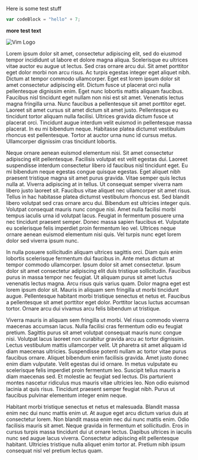 Here is some test stuff

```js
var codeBlock = "hello" + 7;
```

__more test text__

![Vim Logo](https://external-content.duckduckgo.com/iu/?u=https%3A%2F%2Fcdn.freebiesupply.com%2Flogos%2Flarge%2F2x%2Fvim-logo-png-transparent.png&f=1&nofb=1 "Vim Logo")

Lorem ipsum dolor sit amet, consectetur adipiscing elit, sed do eiusmod tempor incididunt ut labore et dolore magna aliqua. Scelerisque eu ultrices vitae auctor eu augue ut lectus. Sed cras ornare arcu dui. Sit amet porttitor eget dolor morbi non arcu risus. Ac turpis egestas integer eget aliquet nibh. Dictum at tempor commodo ullamcorper. Eget est lorem ipsum dolor sit amet consectetur adipiscing elit. Dictum fusce ut placerat orci nulla pellentesque dignissim enim. Eget nunc lobortis mattis aliquam faucibus. Faucibus nisl tincidunt eget nullam non nisi est sit amet. Venenatis lectus magna fringilla urna. Nunc faucibus a pellentesque sit amet porttitor eget. Laoreet sit amet cursus sit amet dictum sit amet justo. Pellentesque eu tincidunt tortor aliquam nulla facilisi. Ultrices gravida dictum fusce ut placerat orci. Tincidunt augue interdum velit euismod in pellentesque massa placerat. In eu mi bibendum neque. Habitasse platea dictumst vestibulum rhoncus est pellentesque. Tortor at auctor urna nunc id cursus metus. Ullamcorper dignissim cras tincidunt lobortis.

Neque ornare aenean euismod elementum nisi. Sit amet consectetur adipiscing elit pellentesque. Facilisis volutpat est velit egestas dui. Laoreet suspendisse interdum consectetur libero id faucibus nisl tincidunt eget. Eu mi bibendum neque egestas congue quisque egestas. Eget aliquet nibh praesent tristique magna sit amet purus gravida. Vitae semper quis lectus nulla at. Viverra adipiscing at in tellus. Ut consequat semper viverra nam libero justo laoreet sit. Faucibus vitae aliquet nec ullamcorper sit amet risus. Tellus in hac habitasse platea dictumst vestibulum rhoncus est. Sed blandit libero volutpat sed cras ornare arcu dui. Bibendum est ultricies integer quis. Volutpat consequat mauris nunc congue nisi. Amet nulla facilisi morbi tempus iaculis urna id volutpat lacus. Feugiat in fermentum posuere urna nec tincidunt praesent semper. Donec massa sapien faucibus et. Vulputate eu scelerisque felis imperdiet proin fermentum leo vel. Ultrices neque ornare aenean euismod elementum nisi quis. Vel turpis nunc eget lorem dolor sed viverra ipsum nunc.

In nulla posuere sollicitudin aliquam ultrices sagittis orci. Diam quis enim lobortis scelerisque fermentum dui faucibus in. Ante metus dictum at tempor commodo ullamcorper. Ipsum dolor sit amet consectetur. Ipsum dolor sit amet consectetur adipiscing elit duis tristique sollicitudin. Faucibus purus in massa tempor nec feugiat. Ut aliquam purus sit amet luctus venenatis lectus magna. Arcu risus quis varius quam. Dolor magna eget est lorem ipsum dolor sit. Mauris in aliquam sem fringilla ut morbi tincidunt augue. Pellentesque habitant morbi tristique senectus et netus et. Faucibus a pellentesque sit amet porttitor eget dolor. Porttitor lacus luctus accumsan tortor. Ornare arcu dui vivamus arcu felis bibendum ut tristique.

Viverra mauris in aliquam sem fringilla ut morbi. Vel risus commodo viverra maecenas accumsan lacus. Nulla facilisi cras fermentum odio eu feugiat pretium. Sagittis purus sit amet volutpat consequat mauris nunc congue nisi. Volutpat lacus laoreet non curabitur gravida arcu ac tortor dignissim. Lectus vestibulum mattis ullamcorper velit. Ut pharetra sit amet aliquam id diam maecenas ultricies. Suspendisse potenti nullam ac tortor vitae purus faucibus ornare. Aliquet bibendum enim facilisis gravida. Amet justo donec enim diam vulputate. Velit egestas dui id ornare. In metus vulputate eu scelerisque felis imperdiet proin fermentum leo. Suscipit tellus mauris a diam maecenas sed. Et molestie ac feugiat sed lectus. Dis parturient montes nascetur ridiculus mus mauris vitae ultricies leo. Non odio euismod lacinia at quis risus. Tincidunt praesent semper feugiat nibh. Purus ut faucibus pulvinar elementum integer enim neque.

Habitant morbi tristique senectus et netus et malesuada. Blandit massa enim nec dui nunc mattis enim ut. At augue eget arcu dictum varius duis at consectetur lorem. Non blandit massa enim nec dui nunc mattis enim. Odio facilisis mauris sit amet. Neque gravida in fermentum et sollicitudin. Eros in cursus turpis massa tincidunt dui ut ornare lectus. Dapibus ultrices in iaculis nunc sed augue lacus viverra. Consectetur adipiscing elit pellentesque habitant. Ultricies tristique nulla aliquet enim tortor at. Pretium nibh ipsum consequat nisl vel pretium lectus quam.